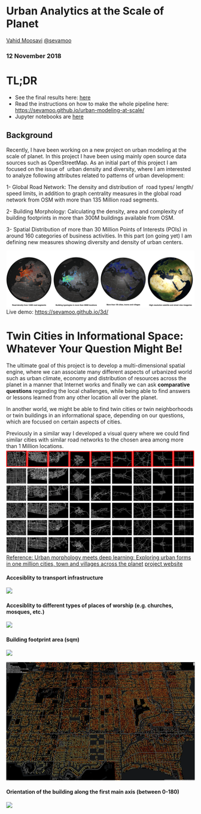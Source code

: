 
# Urban Analytics at the Scale of Planet
[Vahid Moosavi](https://vahidmoosavi.com/)
[@sevamoo](https://twitter.com/sevamoo)
### 12 November 2018


# TL;DR 
* See the final results here: [here](https://sevamoo.github.io/urban-modeling-at-scale/urbanmodeling.html)  
* Read the instructions on how to make the whole pipeline here: https://sevamoo.github.io/urban-modeling-at-scale/
* Jupyter notebooks are [here](https://github.com/sevamoo/urban-modeling-at-scale/blob/master/OSM_Buildings_Planet_POI_search_20181112.ipynb)



## Background
Recently, I have been working on a new project on urban modeling at the scale of planet. In this project I have been using mainly open source data sources such as OpenStreetMap. As an initial part of this project I am focused on the issue of  urban density and diversity, where I am interested to analyze following attributes related to patterns of urban development:

1- Global Road Network: The density and distribution of  road types/ length/ speed limits, in addition to graph centrality measures in the global road network from OSM with more than 135 Million road segments.

2- Building Morphology: Calculating the density, area and complexity of building footprints in more than 300M buildings available from OSM.

3- Spatial Distribution of more than 30 Million Points of Interests (POIs) in around 160 categories of business activities. In this part (on going yet) I am defining new measures showing diversity and density of urban centers.


![](Images/planet.png)
Live demo: https://sevamoo.github.io/3d/


# Twin Cities in Informational Space: Whatever Your Question Might Be!
The ultimate goal of this project is to develop a multi-dimensional spatial engine, where we can associate many different aspects of urbanized world such as urban climate, economy and distribution of resources across the planet in a manner that Internet works and finally we can ask **comparative questions** regarding the local challenges, while being able to find answers or lessons learned from any other location all over the planet.

In another world, we might be able to find twin cities or twin neighborhoods or twin buildings in an informational space, depending on our questions, which are focused on certain aspects of cities.

Previously in a similar way I developed a visual query where we could find similar cities with similar road networks to the chosen area among more than 1 Million locations.
![](Images/twin_cities.png)
[Reference: Urban morphology meets deep learning: Exploring urban forms in one million cities, town and villages across the planet](https://arxiv.org/abs/1709.02939)
[project website](https://sevamoo.github.io/cityastext/)



#### Accesiblity to transport infrastructure
![](Images/1.png)

#### Accesiblity to different types of places of worship (e.g. churches, mosques, etc.)
![](Images/2.png)

#### Building footprint area (sqm)
![](Images/4.png)

![](Images/5.png)

#### Orientation of the building along the first main axis (between 0-180)
![](Images/6.png)